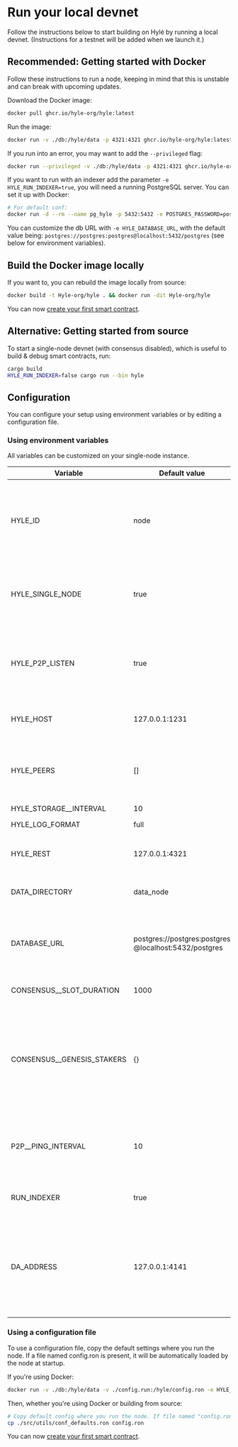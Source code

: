# Run your local devnet

<!-- Testnet 
Hylé provides a testnet where you can test your smart contract and help us test our network.-->

Follow the instructions below to start building on Hylé by running a local devnet. (Instructions for a testnet will be added when we launch it.)

## Recommended: Getting started with Docker

Follow these instructions to run a node, keeping in mind that this is unstable and can break with upcoming updates.

Download the Docker image:

```bash
docker pull ghcr.io/hyle-org/hyle:latest
```

Run the image:

```bash
docker run -v ./db:/hyle/data -p 4321:4321 ghcr.io/hyle-org/hyle:latest
```

If you run into an error, you may want to add the `--privileged` flag:

```bash
docker run --privileged -v ./db:/hyle/data -p 4321:4321 ghcr.io/hyle-org/hyle:latest
```

If you want to run with an indexer add the parameter `-e HYLE_RUN_INDEXER=true`, you will need a running PostgreSQL server. You can set it up with Docker:

```bash
# For default conf:
docker run -d --rm --name pg_hyle -p 5432:5432 -e POSTGRES_PASSWORD=postgres postgres
```

You can customize the db URL with `-e HYLE_DATABASE_URL`, with the default value being: `postgres://postgres:postgres@localhost:5432/postgres` (see below for environment variables).

## Build the Docker image locally

If you want to, you can rebuild the image locally from source:

```bash
docker build -t Hyle-org/hyle . && docker run -dit Hyle-org/hyle
```

You can now [create your first smart contract](./your-first-smart-contract.md).

## Alternative: Getting started from source

To start a single-node devnet (with consensus disabled), which is useful to build & debug smart contracts, run:

```bash
cargo build
HYLE_RUN_INDEXER=false cargo run --bin hyle
```

## Configuration

You can configure your setup using environment variables or by editing a configuration file.

### Using environment variables

All variables can be customized on your single-node instance.

| Variable                   | Default value                                        | Description                                                                                                          |
|----------------------------|------------------------------------------------------|----------------------------------------------------------------------------------------------------------------------|
| HYLE_ID                    | node                                                 | Node identifier in the consensus. Usage subject to change in future releases.                                        |
| HYLE_SINGLE_NODE           | true                                                 | Whether the network runs as a single node or with a multi-node consensus.                                            |
| HYLE_P2P_LISTEN            | true                                                 | Mandatory (true) if multi-node consensus. The node should listen to new peers.                                       |
| HYLE_HOST                  | 127.0.0.1:1231                                       | Host & port to listen for the P2P protocol.                                                                          |
| HYLE_PEERS                 | []                                                   | List of peers to connect to at startup to follow a running consensus.                                                |
| HYLE_STORAGE__INTERVAL     | 10                                                   | unused                                                                                                               |
| HYLE_LOG_FORMAT            | full                                                 | “full” or “json”                                                                                                     |
| HYLE_REST                  | 127.0.0.1:4321                                       | Host & port for the REST API endpoint.                                                                               |
| DATA_DIRECTORY             | data_node                                            | Directory name to store node state.                                                                                  |
| DATABASE_URL               | postgres://postgres:postgres @localhost:5432/postgres| PostgreSQL server address (necessary if you want to use an indexer).                                                 |
| CONSENSUS__SLOT_DURATION   | 1000                                                 | Duration between blocks.                                                                                             |
| CONSENSUS__GENESIS_STAKERS | {}                                                   | Keys are all nodes “id”, and values are the stake amount for each one of them. Map of stakers for the genesis block. |
| P2P__PING_INTERVAL         | 10                                                   | Interval the p2p layer does a ping to check aliveness of other peers.                                                |
| RUN_INDEXER                | true                                                 | Whether there should be an indexer.                                                                                  |
| DA_ADDRESS                 | 127.0.0.1:4141                                       | Host & port of the data availability module, which streams historical & new blocks. It might be used by indexers.    |

### Using a configuration file

To use a configuration file, copy the default settings where you run the node. If a file named config.ron is present, it will be automatically loaded by the node at startup.

If you're using Docker:

```bash
docker run -v ./db:/hyle/data -v ./config.run:/hyle/config.ron -e HYLE_RUN_INDEXER=false -p 4321:4321 -p 1234:1234 ghcr.io/hyle-org/hyle:latest
```

Then, whether you're using Docker or building from source:

```bash
# Copy default config where you run the node. If file named "config.ron" is present, it will be loaded by node at startup.
cp ./src/utils/conf_defaults.ron config.ron
```

You can now [create your first smart contract](./your-first-smart-contract.md).

